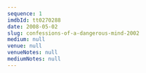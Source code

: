 ```yaml
---
sequence: 1
imdbId: tt0270288
date: 2008-05-02
slug: confessions-of-a-dangerous-mind-2002
medium: null
venue: null
venueNotes: null
mediumNotes: null
---
```


